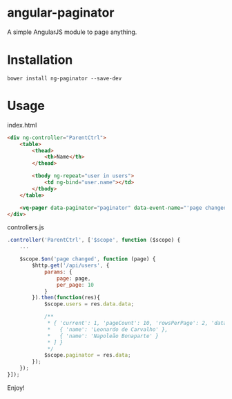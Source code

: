 angular-paginator
=================

A simple AngularJS module to page anything.

Installation
=================
```bower install ng-paginator --save-dev```

Usage
=================

index.html
```html
<div ng-controller="ParentCtrl">
	<table>
		<thead>
			<th>Name</th>
		</thead>

		<tbody ng-repeat="user in users">
			<td ng-bind="user.name"></td>
		</tbody>
	</table>

	<vq-pager data-paginator="paginator" data-event-name="'page changed'" data-current-key="'current'" data-last-key="'pageCount'"></vq-pager>
</div>
```

controllers.js
```js
.controller('ParentCtrl', ['$scope', function ($scope) {
	...

	$scope.$on('page changed', function (page) {
		$http.get('/api/users', {
			params: {
				page: page,
				per_page: 10
			}
		}).then(function(res){
			$scope.users = res.data.data;

			/**
			 * { 'current': 1, 'pageCount': 10, 'rowsPerPage': 2, 'data': [
			 *   { 'name': 'Leonardo de Carvalho' },
			 *   { 'name': 'Napoleão Bonaparte' }
			 * ] }
			 */
			$scope.paginator = res.data;
		});
	});
}]);
```

Enjoy!
